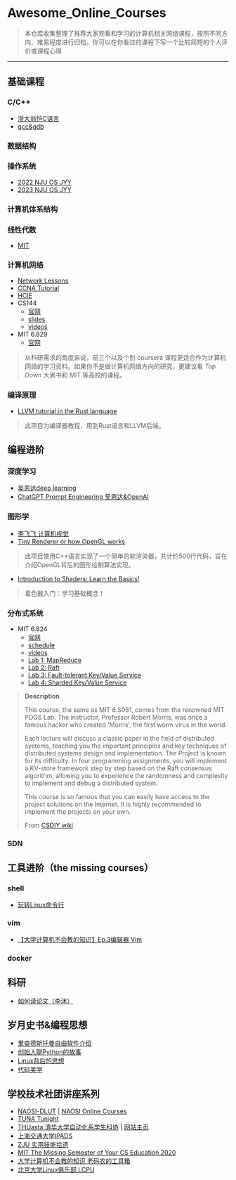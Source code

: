 # Awesome_Online_Courses

> 本仓库收集整理了推荐大家观看和学习的计算机相关网络课程，按照不同方向、难易程度进行归档，你可以在你看过的课程下写一个比较简短的个人评价或课程心得

---

## 基础课程

### C/C++

* [浙大翁恺C语言](https://search.bilibili.com/all?keyword=%E6%B5%99%E5%A4%A7%E7%BF%81%E6%81%BAc%E8%AF%AD%E8%A8%80)
* [gcc&gdb](https://www.bilibili.com/video/BV1dP411Q7eJ)

### 数据结构

### 操作系统

* [2022 NJU OS JYY](https://www.bilibili.com/video/BV1Cm4y1d7Ur)
* [2023 NJU OS JYY](https://www.bilibili.com/video/BV1Xx4y1V7JZ)

### 计算机体系结构

### 线性代数

* [MIT](https://www.bilibili.com/video/BV1ix411f7Yp)

### 计算机网络

* [Network Lessons](https://networklessons.com/)
* [CCNA Tutorial](https://www.geeksforgeeks.org/ccna-tutorial-for-beginners)
* [HCIE](https://geekdaxue.co/read/lcheng@hcie/fx0ekx16wZyNXpw3)
* CS144
  * [官网](https://cs144.github.io/)
  * [slides](https://github.com/khanhnamle1994/computer-networking)
  * [videos](https://www.bilibili.com/video/BV137411Z7LR)
* MIT 6.829
  * [官网](https://ocw.mit.edu/courses/6-829-computer-networks-fall-2002/)
 
> 从科研需求的角度来说，前三个以及个别 coursera 课程更适合作为计算机网络的学习资料。如果你不是做计算机网络方向的研究，更建议看 *Top Down* 大黑书和 MIT 等高校的课程。
 
### 编译原理
* [LLVM tutorial in the Rust language](https://github.com/jauhien/iron-kaleidoscope)
> 此项目为编译器教程，用到Rust语言和LLVM后端。

## 编程进阶

### 深度学习

* [吴恩达deep learning](https://www.deeplearning.ai/)
* [ChatGPT Prompt Engineering 吴恩达&OpenAI](https://www.deeplearning.ai/short-courses/chatgpt-prompt-engineering-for-developers/)

### 图形学

* [李飞飞 计算机视觉](https://www.bilibili.com/video/BV1nJ411z7fe)
* [Tiny Renderer or how OpenGL works](https://github.com/ssloy/tinyrenderer/)
> 此项目使用C++语言实现了一个简单的软渲染器，共计约500行代码，旨在介绍OpenGL背后的图形绘制算法实现。
* [Introduction to Shaders: Learn the Basics!](https://www.youtube.com/watch?v=3mfvZ-mdtZQ)
> 着色器入门：学习基础概念！

### 分布式系统

* MIT 6.824
  * [官网](https://pdos.csail.mit.edu/6.824/)
  * [schedule](https://pdos.csail.mit.edu/6.824/schedule.html)
  * [videos](https://www.youtube.com/@6.824)
  * [Lab 1: MapReduce](http://nil.csail.mit.edu/6.5840/2023/labs/lab-mr.html)
  * [Lab 2: Raft](http://nil.csail.mit.edu/6.5840/2023/labs/lab-raft.html)
  * [Lab 3: Fault-tolerant Key/Value Service](http://nil.csail.mit.edu/6.5840/2023/labs/lab-kvraft.html)
  * [Lab 4: Sharded Key/Value Service](http://nil.csail.mit.edu/6.5840/2023/labs/lab-shard.html)
> **Description**
>
> This course, the same as MIT 6.S081, comes from the renowned MIT PDOS Lab. The instructor, Professor Robert Morris, was once a famous hacker who created 'Morris', the first worm virus in the world.
> 
> Each lecture will discuss a classic paper in the field of distributed systems, teaching you the important principles and key techniques of distributed systems design and implementation. The Project is known for its difficulty. In four programming assignments, you will implement a KV-store framework step by step based on the Raft consensus algorithm, allowing you to experience the randomness and complexity to implement and debug a distributed system.
> 
> This course is so famous that you can easily have access to the project solutions on the Internet. It is highly recommended to implement the projects on your own.
> 
> From [CSDIY.wiki](https://csdiy.wiki/en/%E5%B9%B6%E8%A1%8C%E4%B8%8E%E5%88%86%E5%B8%83%E5%BC%8F%E7%B3%BB%E7%BB%9F/MIT6.824/)

### SDN

## 工具进阶（the missing courses）

### shell

* [玩转Linux命令行](https://www.bilibili.com/medialist/detail/ml962290252?type=2)

### vim

* [【大学计算机不会教的知识】Ep.3编辑器 Vim](https://www.bilibili.com/video/BV1vi4y1t77y)

### docker

## 科研

* [如何读论文（李沐）](https://www.bilibili.com/video/BV1H44y1t75x)

## 岁月史书&编程思想

* [里查德斯托曼自由软件介绍](https://www.bilibili.com/video/BV1bL4y1W7D8)
* [创始人聊Python的故事](https://www.bilibili.com/video/BV1uE411y7bX)
* [Linux背后的思想](https://www.bilibili.com/video/BV1w7411Z71f)
* [代码美学](https://space.bilibili.com/1629390/channel/collectiondetail?sid=1068921&ctype=0)

## 学校技术社团讲座系列

* [NAOSI-DLUT](https://space.bilibili.com/1058346981) | [NAOSI Online Courses](https://github.com/NAOSI-DLUT/Online-Talk)
* [TUNA Tunight](https://tuna.moe/events/)
* [THUasta 清华大学自动化系学生科协](https://space.bilibili.com/676450636) | [网站主页](https://thuasta.cn/#/)
* [上海交通大学IPADS](https://space.bilibili.com/1085720801/channel/collectiondetail?sid=78079&ctype=0)
* [ZJU 实用技能拾遗](https://space.bilibili.com/171431343/channel/collectiondetail?sid=1213483)
* [MIT The Missing Semester of Your CS Education 2020](https://www.bilibili.com/video/BV1x7411H7wa)
* [大学计算机不会教的知识 老码农的工具箱](https://space.bilibili.com/469337/channel/seriesdetail?sid=925271&ctype=0)
* [北京大学Linux俱乐部 LCPU](https://space.bilibili.com/3461562830424779/)
